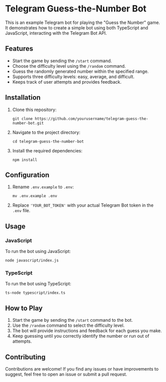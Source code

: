 # Telegram Guess-the-Number Bot

This is an example Telegram bot for playing the "Guess the Number" game. It demonstrates how to create a simple bot using both TypeScript and JavaScript, interacting with the Telegram Bot API.

## Features

- Start the game by sending the `/start` command.
- Choose the difficulty level using the `/random` command.
- Guess the randomly generated number within the specified range.
- Supports three difficulty levels: easy, average, and difficult.
- Keeps track of user attempts and provides feedback.

## Installation

1. Clone this repository:

   ```
   git clone https://github.com/yourusername/telegram-guess-the-number-bot.git
   ```

2. Navigate to the project directory:

   ```
   cd telegram-guess-the-number-bot
   ```

3. Install the required dependencies:

   ```
   npm install
   ```

## Configuration

1. Rename `.env.example` to `.env`:

   ```
   mv .env.example .env
   ```

2. Replace `'YOUR_BOT_TOKEN'` with your actual Telegram Bot token in the `.env` file.

## Usage

### JavaScript

To run the bot using JavaScript:

```
node javascript/index.js
```

### TypeScript

To run the bot using TypeScript:

```
ts-node typescript/index.ts
```

## How to Play

1. Start the game by sending the `/start` command to the bot.
2. Use the `/random` command to select the difficulty level.
3. The bot will provide instructions and feedback for each guess you make.
4. Keep guessing until you correctly identify the number or run out of attempts.

## Contributing

Contributions are welcome! If you find any issues or have improvements to suggest, feel free to open an issue or submit a pull request.